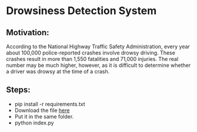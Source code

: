 # Drowsiness Detection System 

## Motivation: 
According to the National Highway Traffic Safety Administration, every year about 100,000 police-reported crashes involve drowsy driving. These crashes result in more than 1,550 fatalities and 71,000 injuries. The real number may be much higher, however, as it is difficult to determine whether a driver was drowsy at the time of a crash.
## Steps: 
<ul> 
  <li>pip install -r requirements.txt</li>
  <li>Download the file <a href = "https://drive.google.com/file/d/14weZIclFncz8BMOmrkLp9PadLIccbSBa/view?usp=sharing">here</a> 
  <li>Put it in the same folder.</li>
  <li>python index.py</li>
</ul>
